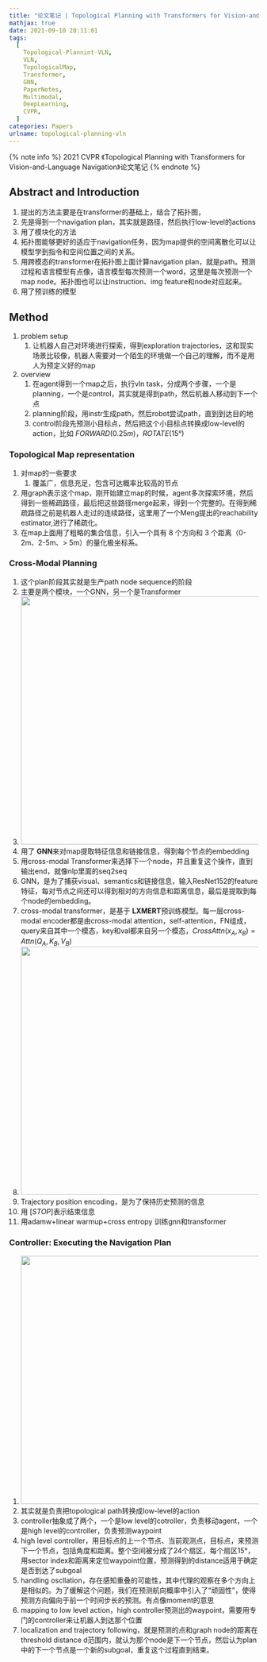 ```yaml
---
title: "论文笔记 | Topological Planning with Transformers for Vision-and-Language Navigation"
mathjax: true
date: 2021-09-10 20:11:01
tags:
  [
    Topological-Plannint-VLN,
    VLN,
    TopologicalMap,
    Transformer,
    GNN,
    PaperNotes,
    Multimodal,
    DeepLearning,
    CVPR,
  ]
categories: Papers
urlname: topological-planning-vln
---
```


<meta name="referrer" content="no-referrer" />

{% note info %}
2021 CVPR 《Topological Planning with Transformers for Vision-and-Language Navigation》论文笔记
{% endnote %}

<!--more-->

## Abstract and Introduction

1. 提出的方法主要是在transformer的基础上，结合了拓扑图，
2. 先是得到一个navigation plan，其实就是路径，然后执行low-level的actions
3. 用了模块化的方法
4. 拓扑图能够更好的适应于navigation任务，因为map提供的空间离散化可以让模型学到指令和空间位置之间的关系。
5. 用跨模态的transformer在拓扑图上面计算navigation plan，就是path。预测过程和语言模型有点像，语言模型每次预测一个word，这里是每次预测一个map node。拓扑图也可以让instruction、img feature和node对应起来。
6. 用了预训练的模型

## Method

1. problem setup
   1. 让机器人自己对环境进行探索，得到exploration trajectories，这和现实场景比较像，机器人需要对一个陌生的环境做一个自己的理解，而不是用人为预定义好的map
2. overview
   1. 在agent得到一个map之后，执行vln task，分成两个步骤，一个是planning，一个是control，其实就是得到path，然后机器人移动到下一个点
   2. planning阶段，用instr生成path，然后robot尝试path，直到到达目的地
   3. control阶段先预测小目标点，然后把这个小目标点转换成low-level的action，比如 $FORWARD(0.25m)$，$ROTATE(15°)$

### Topological Map representation

1. 对map的一些要求
   1. 覆盖广，信息充足，包含可达概率比较高的节点
2. 用graph表示这个map，刚开始建立map的时候，agent多次探索环境，然后得到一些稀疏路径，最后把这些路径merge起来，得到一个完整的。在得到稀疏路径之前是机器人走过的连续路径，这里用了一个Meng提出的reachability estimator,进行了稀疏化。
3. 在map上面用了粗略的集合信息，引入一个具有 8 个方向和 3 个距离（0-2m、2-5m、> 5m）的量化极坐标系。

### Cross-Modal Planning

1. 这个plan阶段其实就是生产path node sequence的阶段
2. 主要是两个模块，一个GNN，另一个是Transformer
3. <img src="https://cdn.jsdelivr.net/gh/HanielF/ImageRepo@main/blog/WQcv3l.png" width="500">
4. 用了 **GNN**来对map提取特征信息和链接信息，得到每个节点的embedding
5. 用cross-modal Transformer来选择下一个node，并且重复这个操作，直到输出end，就像nlp里面的seq2seq
6. GNN，是为了捕获visual、semantics和链接信息，输入ResNet152的feature特征，每对节点之间还可以得到相对的方向信息和距离信息，最后是提取到每个node的embedding。
7. cross-modal transformer，是基于 **LXMERT**预训练模型。每一层cross-modal encoder都是由cross-modal attention，self-attention，FN组成，query来自其中一个模态，key和val都来自另一个模态，$CrossAttn(x_A, x_B) = Attn(Q_A,K_B,V_B)$
8. <img src="https://cdn.jsdelivr.net/gh/HanielF/ImageRepo@main/blog/1zmWcd.png" width="500">
9. Trajectory position encoding，是为了保持历史预测的信息
10. 用 $[STOP]$表示结束信息
11. 用adamw+linear warmup+cross entropy 训练gnn和transformer

### Controller: Executing the Navigation Plan

1. <img src="https://cdn.jsdelivr.net/gh/HanielF/ImageRepo@main/blog/oOLiCQ.png" width="500">
2. 其实就是负责把topological path转换成low-level的action
3. controller抽象成了两个，一个是low level的cotroller，负责移动agent，一个是high level的controller，负责预测waypoint
4. high level controller，用目标点的上一个节点、当前观测点，目标点，来预测下一个节点，包括角度和距离。整个空间被分成了24个扇区，每个扇区15°，用sector index和距离来定位waypoint位置，预测得到的distance适用于确定是否到达了subgoal
5. handling oscllation，存在感知重叠的可能性，其中代理的观察在多个方向上是相似的。为了缓解这个问题，我们在预测航向概率中引入了“顽固性”，使得预测方向偏向于前一个时间步长的预测。有点像moment的意思
6. mapping to low level action，high controller预测出的waypoint，需要用专门的controller来让机器人到达那个位置
7. localization and trajectory following，就是预测的点和graph node的距离在threshold distance d范围内，就认为那个node是下一个节点，然后认为plan中的下一个节点是一个新的subgoal，重复这个过程直到结束。
